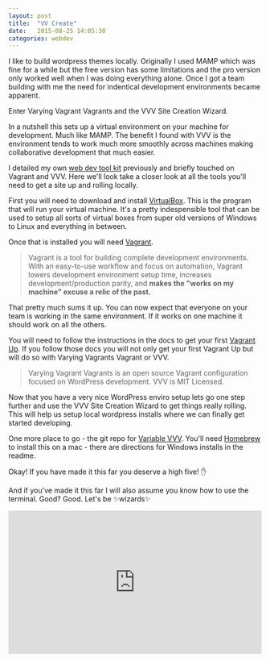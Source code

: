 ```yaml
---
layout: post
title:  "VV Create"
date:   2015-08-25 14:05:30
categories: webdev
---
```


I like to build wordpress themes locally. Originally I used MAMP which was fine for a while but the free version has some limitations and the pro version only worked well when I was doing everything alone. Once I got a team building with me the need for indentical development environments became apparent.

Enter Varying Vagrant Vagrants and the VVV Site Creation Wizard.

In a nutshell this sets up a virtual environment on your machine for development. Much like MAMP. The benefit I found with VVV is the environment tends to work much more smoothly across machines making collaborative development that much easier.

I detailed my own [web dev tool kit](http://luetkemj.github.io/150605/my-web-dev-setup/) previously and briefly touched on Vagrant and VVV. Here we'll look take a closer look at all the tools you'll need to get a site up and rolling locally.

First you will need to download and install [VirtualBox](https://www.virtualbox.org/wiki/Downloads). This is the program that will run your virtual machine. It's a pretty indespensible tool that can be used to setup all sorts of virtual boxes from super old versions of Windows to Linux and everything in between. 

Once that is installed you will need [Vagrant](https://www.vagrantup.com/). 

> Vagrant is a tool for building complete development environments. With an easy-to-use workflow and focus on automation, Vagrant lowers development environment setup time, increases development/production parity, and **makes the "works on my machine" excuse a relic of the past.**

That pretty much sums it up. You can now expect that everyone on your team is working in the same environment. If it works on one machine it should work on all the others.

You will need to follow the instructions in the docs to get your first [Vagrant Up](https://github.com/Varying-Vagrant-Vagrants/VVV#the-first-vagrant-up). If you follow those docs you will not only get your first Vagrant Up but will do so with Varying Vagrants Vagrant or VVV.

> Varying Vagrant Vagrants is an open source Vagrant configuration focused on WordPress development. VVV is MIT Licensed.

Now that you have a very nice WordPress enviro setup lets go one step further and use the VVV Site Creation Wizard to get things really rolling. This will help us setup local wordpress installs where we can finally get started developing.

One more place to go - the git repo for [Variable VVV](https://github.com/bradp/vv). You'll need [Homebrew](http://brew.sh/) to install this on a mac - there are directions for Windows installs in the readme. 

Okay! If you have made it this far you deserve a high five! ✋

And if you've made it this far I will also assume you know how to use the terminal. Good? Good. Let's be ✨wizards✨

<style>.embed-container { position: relative; padding-bottom: 56.25%; height: 0; overflow: hidden; max-width: 100%; } .embed-container iframe, .embed-container object, .embed-container embed { position: absolute; top: 0; left: 0; width: 100%; height: 100%; }</style><div class='embed-container'><iframe src='https://www.youtube.com/embed/g0MdS1VLvHI' frameborder='0' allowfullscreen></iframe></div>



